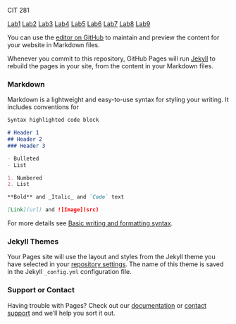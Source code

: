 CIT 281 

[Lab1](https://nakishalin.github.io/cit281-lab-1/)
[Lab2](https://nakishalin.github.io/cit281-lab-2/)
[Lab3](https://nakishalin.github.io/cit281-lab-3/)
[Lab4](https://nakishalin.github.io/cit281-lab-4/)
[Lab5](https://nakishalin.github.io/cit281-lab-5/)
[Lab6](https://nakishalin.github.io/cit281-lab-6/)
[Lab7](https://nakishalin.github.io/cit281-lab-7/)
[Lab8](https://nakishalin.github.io/cit281-lab-8/)
[Lab9](https://nakishalin.github.io/cit281-lab-9/)




You can use the [editor on GitHub](https://github.com/NakishaLin/nakishal.github.io/edit/main/README.md) to maintain and preview the content for your website in Markdown files.

Whenever you commit to this repository, GitHub Pages will run [Jekyll](https://jekyllrb.com/) to rebuild the pages in your site, from the content in your Markdown files.

### Markdown

Markdown is a lightweight and easy-to-use syntax for styling your writing. It includes conventions for

```markdown
Syntax highlighted code block

# Header 1
## Header 2
### Header 3

- Bulleted
- List

1. Numbered
2. List

**Bold** and _Italic_ and `Code` text

[Link](url) and ![Image](src)
```

For more details see [Basic writing and formatting syntax](https://docs.github.com/en/github/writing-on-github/getting-started-with-writing-and-formatting-on-github/basic-writing-and-formatting-syntax).

### Jekyll Themes

Your Pages site will use the layout and styles from the Jekyll theme you have selected in your [repository settings](https://github.com/NakishaLin/nakishal.github.io/settings/pages). The name of this theme is saved in the Jekyll `_config.yml` configuration file.

### Support or Contact

Having trouble with Pages? Check out our [documentation](https://docs.github.com/categories/github-pages-basics/) or [contact support](https://support.github.com/contact) and we’ll help you sort it out.
